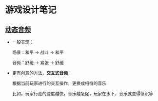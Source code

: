 # 游戏设计笔记

## [动态音频](https://www.bilibili.com/video/av10304893/)

- 一般实现：

    场景：和平 -> 战斗 -> 和平

    音频：舒缓 -> 紧张 -> 舒缓



- 更有创意的方法，**交互式音频**：

    根据当前玩家进行的交互操作，更换成相符的音乐

    比如，玩家行走的速度越快，音乐越急促，玩家在水下，音乐就变得低沉等